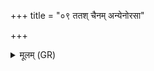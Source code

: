 +++
title = "०९ ततश् चैनम् अन्येनोरसा"

+++
<details><summary>मूलम् (GR)</summary>

ततश् चैनम् अन्येनोरसा प्राशीर्  
येनैतम् अग्रे प्राश्नन् ।  
कृष्या न रात्स्यसीत्य् एनम् आह ॥
</details>